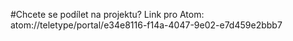 #Chcete se podílet na projektu?
Link pro Atom: atom://teletype/portal/e34e8116-f14a-4047-9e02-e7d459e2bbb7
